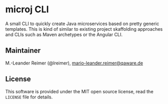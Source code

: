 # microj CLI

A small CLI to quickly create Java microservices based on pretty generic templates.
This is kind of similar to existing project skaffolding approaches and CLIs such as
Maven archetypes or the Angular CLI.

## Maintainer

M.-Leander Reimer (@lreimer), <mario-leander.reimer@qaware.de>

## License

This software is provided under the MIT open source license, read the `LICENSE`
file for details.
